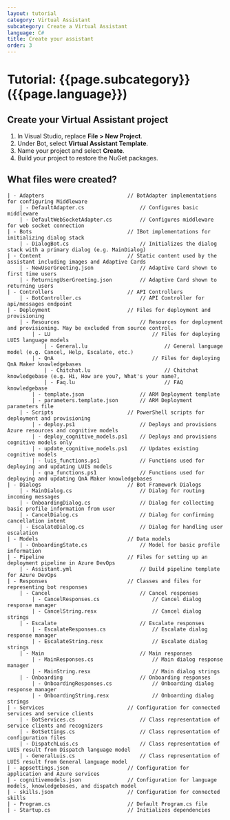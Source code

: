 ```yaml
---
layout: tutorial
category: Virtual Assistant
subcategory: Create a Virtual Assistant
language: C#
title: Create your assistant
order: 3
---
```


# Tutorial: {{page.subcategory}} ({{page.language}})

## Create your Virtual Assistant project

1. In Visual Studio, replace **File > New Project**.
2. Under Bot, select **Virtual Assistant Template**.
3. Name your project and select **Create**.
4. Build your project to restore the NuGet packages.

## What files were created?
    | - Adapters                           // BotAdapter implementations for configuring Middleware
        | - DefaultAdapter.cs                  // Configures basic middleware
        | - DefaultWebSocketAdapter.cs         // Configures middleware for web socket connection
    | - Bots                               // IBot implementations for initializing dialog stack
        | - DialogBot.cs                       // Initializes the dialog stack with a primary dialog (e.g. MainDialog)
    | - Content                            // Static content used by the assistant including images and Adaptive Cards
        | - NewUserGreeting.json               // Adaptive Card shown to first time users
        | - ReturningUserGreeting.json         // Adaptive Card shown to returning users
    | - Controllers                        // API Controllers
        | - BotController.cs                   // API Controller for api/messages endpoint
    | - Deployment                         // Files for deployment and provisioning
        | - Resources                          // Resources for deployment and provisioning. May be excluded from source control.
            | - LU                                 // Files for deploying LUIS language models
                | - General.lu                         // General language model (e.g. Cancel, Help, Escalate, etc.)
            | - QnA                                // Files for deploying QnA Maker knowledgebases
                | - Chitchat.lu                        // Chitchat knowledgebase (e.g. Hi, How are you?, What's your name?, 
                | - Faq.lu                             // FAQ knowledgebase
            | - template.json                  // ARM Deployment template
            | - parameters.template.json       // ARM Deployment parameters file
        | - Scripts                        // PowerShell scripts for deployment and provisioning
            | - deploy.ps1                     // Deploys and provisions Azure resources and cognitive models
            | - deploy_cognitive_models.ps1    // Deploys and provisions cognitive models only
            | - update_cognitive_models.ps1    // Updates existing cognitive models
            | - luis_functions.ps1             // Functions used for deploying and updating LUIS models
            | - qna_functions.ps1              // Functions used for deploying and updating QnA Maker knowledgebases
    | - Dialogs                            // Bot Framework Dialogs
        | - MainDialog.cs                      // Dialog for routing incoming messages
        | - OnboardingDialog.cs                // Dialog for collecting basic profile information from user
        | - CancelDialog.cs                    // Dialog for confirming cancellation intent
        | - EscalateDialog.cs                  // Dialog for handling user escalation
    | - Models                             // Data models
        | - OnboardingState.cs                 // Model for basic profile information
    | - Pipeline                           // Files for setting up an deployment pipeline in Azure DevOps
        | - Assistant.yml                      // Build pipeline template for Azure DevOps
    | - Responses                          // Classes and files for representing bot responses
        | - Cancel                             // Cancel responses                              
            | - CancelResponses.cs                 // Cancel dialog response manager
            | - CancelString.resx                  // Cancel dialog strings
        | - Escalate                           // Escalate responses   
            | - EscalateResponses.cs               // Escalate dialog response manager
            | - EscalateString.resx                // Escalate dialog strings
        | - Main                               // Main responses   
            | - MainResponses.cs                   // Main dialog response manager
            | - MainString.resx                    // Main dialog strings
        | - Onboarding                         // Onboarding responses   
            | - OnboardingResponses.cs             // Onboarding dialog response manager
            | - OnboardingString.resx              // Onboarding dialog strings
    | - Services                           // Configuration for connected services and service clients
        | - BotServices.cs                     // Class representation of service clients and recognizers
        | - BotSettings.cs                     // Class representation of configuration files
        | - DispatchLuis.cs                    // Class representation of LUIS result from Dispatch language model
        | - GeneralLuis.cs                     // Class representation of LUIS result from General language model
    | - appsettings.json                   // Configuration for application and Azure services
    | - cognitivemodels.json               // Configuration for language models, knowledgebases, and dispatch model
    | - skills.json                        // Configuration for connected skills
    | - Program.cs                         // Default Program.cs file
    | - Startup.cs                         // Initializes dependencies

